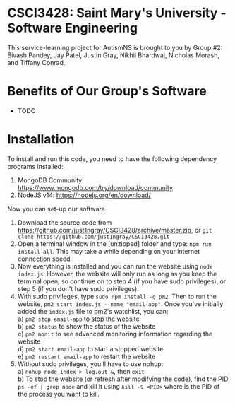 # CSCI3428: Saint Mary's University - Software Engineering
This service-learning project for AutismNS is brought to you by Group #2: 
Bivash Pandey, Jay Patel, Justin Gray, Nikhil Bhardwaj, Nicholas Morash, and Tiffany Conrad.

# Benefits of Our Group's Software
- TODO

# Installation
To install and run this code, you need to have the following dependency programs installed:
1. MongoDB Community: https://www.mongodb.com/try/download/community
2. NodeJS v14: https://nodejs.org/en/download/

Now you can set-up our software.
1. Download the source code from https://github.com/just1ngray/CSCI3428/archive/master.zip, or `git clone https://github.com/just1ngray/CSCI3428.git`
2. Open a terminal window in the [unzipped] folder and type: `npm run install-all`. This may take a while depending on your internet connection speed.
3. Now everything is installed and you can run the website using `node index.js`. However, the website will only run as long as you keep the terminal open, so continue on to step 4 (if you have sudo privileges), or step 5 (if you don't have sudo privileges).
4. With sudo privileges, type `sudo npm install -g pm2`. Then to run the website, `pm2 start index.js --name "email-app"`. Once you've initially added the `index.js` file to pm2's watchlist, you can:  
    a) `pm2 stop email-app` to stop the website  
    b) `pm2 status` to show the status of the website  
    c) `pm2 monit` to see advanced monitoring information regarding the website  
    d) `pm2 start email-app` to start a stopped website  
    e) `pm2 restart email-app` to restart the website
5. Without sudo privileges, you'll have to use nohup:  
    a) `nohup node index > log.out &`, then `exit`  
    b) To stop the website (or refresh after modifying the code), find the PID `ps -ef | grep node` and kill it using `kill -9 <PID>` where <PID> is the PID of the process you want to kill.

